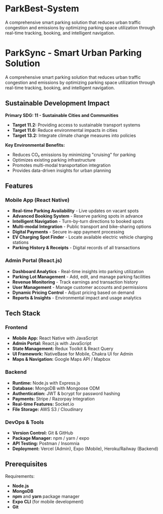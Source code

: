 # ParkBest-System
A comprehensive smart parking solution that reduces urban traffic congestion and emissions by optimizing parking space utilization through real-time tracking, booking, and intelligent navigation.

# ParkSync - Smart Urban Parking Solution 

A comprehensive smart parking solution that reduces urban traffic congestion and emissions by optimizing parking space utilization through real-time tracking, booking, and intelligent navigation.

## Sustainable Development Impact 

**Primary SDG: 11 - Sustainable Cities and Communities**
- **Target 11.2:** Providing access to sustainable transport systems
- **Target 11.6:** Reduce environmental impacts in cities
- **Target 13.2:** Integrate climate change measures into policies

**Key Environmental Benefits:**
- Reduces CO₂ emissions by minimizing "cruising" for parking
- Optimizes existing parking infrastructure
- Promotes multi-modal transportation integration
- Provides data-driven insights for urban planning

## Features

### Mobile App (React Native)
- **Real-time Parking Availability** - Live updates on vacant spots
- **Advanced Booking System** - Reserve parking spots in advance
- **Intelligent Navigation** - Turn-by-turn directions to booked spots
- **Multi-modal Integration** - Public transport and bike-sharing options
- **Digital Payments** - Secure in-app payment processing
- **EV Charging Spot Finder** - Locate available electric vehicle charging stations
- **Parking History & Receipts** - Digital records of all transactions

### Admin Portal (React.js)
- **Dashboard Analytics** - Real-time insights into parking utilization
- **Parking Lot Management** - Add, edit, and manage parking facilities
- **Revenue Monitoring** - Track earnings and transaction history
- **User Management** - Manage customer accounts and permissions
- **Dynamic Pricing Control** - Adjust pricing based on demand
- **Reports & Insights** - Environmental impact and usage analytics

## Tech Stack

### Frontend
- **Mobile App:** React Native with JavaScript
- **Admin Portal:** React.js with JavaScript
- **State Management:** Redux Toolkit & React Query
- **UI Framework:** NativeBase for Mobile, Chakra UI for Admin
- **Maps & Navigation:** Google Maps API / Mapbox

### Backend
- **Runtime:** Node.js with Express.js
- **Database:** MongoDB with Mongoose ODM
- **Authentication:** JWT & bcrypt for password hashing
- **Payments:** Stripe / Razorpay Integration
- **Real-time Features:** Socket.io
- **File Storage:** AWS S3 / Cloudinary

### DevOps & Tools
- **Version Control:** Git & GitHub
- **Package Manager:** npm / yarn / expo
- **API Testing:** Postman / Insomnia
- **Deployment:** Vercel (Admin), Expo (Mobile), Heroku/Railway (Backend)

## Prerequisites

Requirements:
- **Node.js** 
- **MongoDB**
- **npm** and **yarn** package manager
- **Expo CLI** (for mobile development)
- **Git**

